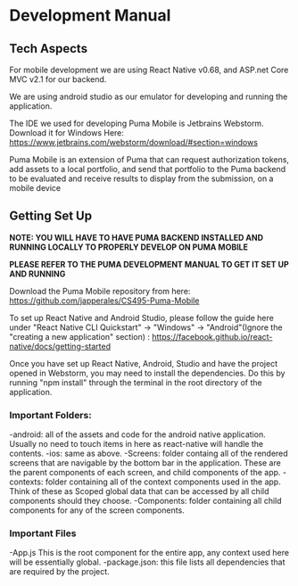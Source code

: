 # Development Manual

## Tech Aspects

For mobile development we are using React Native v0.68, and ASP.net Core MVC v2.1 for our backend.

We are using android studio as our emulator for developing and running the application.

The IDE we used for developing Puma Mobile is Jetbrains Webstorm. Download it for Windows Here: https://www.jetbrains.com/webstorm/download/#section=windows

Puma Mobile is an extension of Puma that can request authorization tokens, add assets to a local portfolio, and send that portfolio to
the Puma backend to be evaluated and receive results to display from the submission, on a mobile device



## Getting Set Up
**NOTE: YOU WILL HAVE TO HAVE PUMA BACKEND INSTALLED AND RUNNING LOCALLY TO PROPERLY DEVELOP ON PUMA MOBILE** 

**PLEASE REFER TO THE PUMA DEVELOPMENT MANUAL TO GET IT SET UP AND RUNNING**

Download the Puma Mobile repository from here: https://github.com/japperales/CS495-Puma-Mobile

To set up React Native and Android Studio, please follow the guide here under "React Native CLI Quickstart" -> "Windows" -> "Android"(Ignore the "creating a new application" section) : https://facebook.github.io/react-native/docs/getting-started

Once you have set up React Native, Android, Studio and have the project opened in Webstorm, you may need to install the dependencies. Do this by running "npm install" through the terminal in the root directory of the application.

### Important Folders:

-android: all of the assets and code for the android native application. Usually no need to touch items in here as react-native will handle the contents.
-ios: same as above.
-Screens: folder containg all of the rendered screens that are navigable by the bottom bar in the application. These are the parent components of each screen, and child components of the app.
-contexts: folder containing all of the context components used in the app. Think of these as Scoped global data that can be accessed by all child components should they choose.
-Components: folder containing all child components for any of the screen components.


### Important Files
-App.js This is the root component for the entire app, any context used here will be essentially global.
-package.json: this file lists all dependencies that are required by the project.

